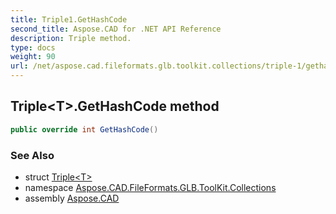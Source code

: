 ```yaml
---
title: Triple1.GetHashCode
second_title: Aspose.CAD for .NET API Reference
description: Triple method. 
type: docs
weight: 90
url: /net/aspose.cad.fileformats.glb.toolkit.collections/triple-1/gethashcode/
---
```

## Triple&lt;T&gt;.GetHashCode method

```csharp
public override int GetHashCode()
```

### See Also

* struct [Triple&lt;T&gt;](../)
* namespace [Aspose.CAD.FileFormats.GLB.ToolKit.Collections](../../../aspose.cad.fileformats.glb.toolkit.collections/)
* assembly [Aspose.CAD](../../../)


